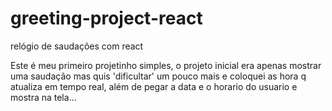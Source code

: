 # greeting-project-react

 relógio de saudações com react

 Este é meu primeiro projetinho simples, o projeto inicial era apenas mostrar uma saudação
 mas quis 'dificultar' um pouco mais e coloquei as hora q atualiza em tempo real, além de pegar 
 a data e o horario do usuario e mostra na tela...
